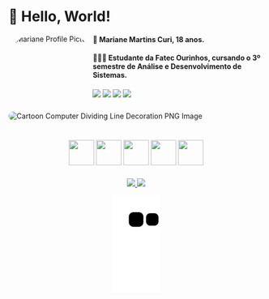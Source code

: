# 👋 Hello, World!

  <img align="left" alt="Mariane Profile Picture" height="150" style="border-radius:50px;" src="https://user-images.githubusercontent.com/114691069/227005596-772c65ae-455c-4c61-945c-e5c7858407a6.jpg">

#### 👤 Mariane Martins Curi, 18 anos.
#### 👩🏻‍💻 Estudante da Fatec Ourinhos, cursando o 3º semestre de Análise e Desenvolvimento de Sistemas.
####

<div align="left">
  <a href="https://www.linkedin.com/in/mariane-martins-curi" target="_blank"><img src="https://img.shields.io/badge/-LinkedIn-%230077B5?style=for-the-badge&logo=linkedin&logoColor=white" target="_blank"></a>  
  <a href="https://instagram.com/mari.mcuri" target="_blank"><img src="https://img.shields.io/badge/-Instagram-%23E4405F?style=for-the-badge&logo=instagram&logoColor=white" target="_blank"></a>
  <a href = "mailto:marianecuri@outlook.com"><img src="https://img.shields.io/badge/Outlook-0078D4?style=for-the-badge&logo=microsoft-outlook&logoColor=white" target="_blank"></a>
  <a href = "mailto:marianecuri@gmail.com"><img src="https://img.shields.io/badge/Gmail-D14836?style=for-the-badge&logo=gmail&logoColor=white" target="_blank"></a>
</div>

<img align="center" alt="Cartoon Computer Dividing Line Decoration PNG Image" height="180" style="border-radius:50px;" src="https://user-images.githubusercontent.com/114691069/227011501-6963482c-5620-45ec-b374-179172bd3ef3.png">

#

<div align="center">
  <img src="https://cdn.jsdelivr.net/gh/devicons/devicon/icons/github/github-original.svg" width="50" height="50"/> <img src="https://cdn.jsdelivr.net/gh/devicons/devicon/icons/vscode/vscode-original.svg" width="50" height="50"/> <img src="https://cdn.jsdelivr.net/gh/devicons/devicon/icons/c/c-original.svg" width="50" height="50"/> <img src="https://cdn.jsdelivr.net/gh/devicons/devicon/icons/cplusplus/cplusplus-original.svg" width="50" height="50"/> <img src="https://cdn.jsdelivr.net/gh/devicons/devicon/icons/canva/canva-original.svg" width="50" height="50"/>
</div>

###

<div align="center">
  <a href="https://github.com/marianecuri">
  <img height="170em" src="https://github-readme-stats.vercel.app/api?username=marianecuri&show_icons=true&theme=dracula&include_all_commits=true&count_private=true"/> <img height="170em" src="https://github-readme-stats.vercel.app/api/top-langs/?username=marianecuri&layout=compact&langs_count=7&theme=dracula"/>
  
  ![Snake animation](https://github.com/marianecuri/marianecuri/blob/output/github-contribution-grid-snake.svg)
</div>
